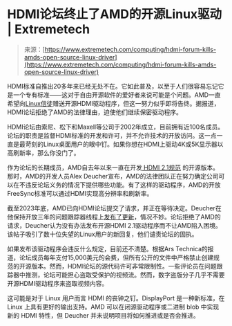 <!--yml

category: 未分类

date: 2024-05-27 14:34:57

-->

# HDMI论坛终止了AMD的开源Linux驱动 | Extremetech

> 来源：[https://www.extremetech.com/computing/hdmi-forum-kills-amds-open-source-linux-driver](https://www.extremetech.com/computing/hdmi-forum-kills-amds-open-source-linux-driver)

HDMI标准自推出20多年来已经无处不在。它如此普及，以至于人们很容易忘记它是一个专有标准——这对于自由开源软件的爱好者来说可能是个问题。AMD一直希望向[Linux信徒](https://www.extremetech.com/computing/developer-touts-the-benefits-of-diagonal-mode-linux-desktop)赠送开源HDMI驱动程序，但这一努力似乎即将告终。据报道，HDMI论坛拒绝了AMD的法律理由，迫使他们继续保密驱动程序。

HDMI论坛由索尼、松下和Maxell等公司于2002年成立，目前拥有近100名成员。论坛的职责是监督HDMI标准的开发和许可，并不允许技术的开放访问。这一点一直是最苛刻的Linux桌面用户的眼中钉。如果你想在HDMI上驱动4K或5K显示器以高刷新率，那么你没门了。

作为论坛的长期成员，AMD自去年以来一直在开发[ HDMI 2.1规范](https://www.extremetech.com/extreme/329749-hdmi-2-1-devices-are-not-required-to-support-any-new-hdmi-2-1-features) 的开源版本。那时，AMD的开发人员Alex Deucher宣布，AMD的法律团队正在努力确定公司可以在不违反论坛义务的情况下提供哪些功能。有了这样的驱动程序，AMD的开放FreeSync标准可以通过HDMI实现高分辨率和刷新率。

截至2023年底，AMD已向HDMI论坛提交了请求，并正在等待决定。Deucher在他保持开放三年的问题跟踪器线程上[发布了更新](https://gitlab.freedesktop.org/drm/amd/-/issues/1417#note_2303163)，情况不妙。论坛拒绝了AMD的请求，Deucher认为没有办法发布开源HDMI 2.1驱动程序而不让AMD陷入困境。该帖子吸引了数十位失望的Linux用户的新回复，他们谴责论坛的固执。

如果发布该驱动程序会违反什么规定，目前还不清楚。根据Ars Technica的报道，论坛成员每年支付15,000美元的会费，但所有公开的文件中严格禁止创建规范的开源版本。然而，HDMI论坛的源代码许可非常限制性。一些评论员在问题跟踪器中推测，论坛可能担心盗取受保护的视频流。然而，数字盗版分子几乎不需要开源HDMI驱动程序来盗取视频内容。

这可能是对于 Linux 用户而言 HDMI 的丧钟之钉。DisplayPort 是一种新标准，在 Linux 上具有更好的输出支持。AMD 可以在闭源驱动程序或二进制 blob 中实现新的 HDMI 特性，但 Deucher 并未说明项目将如何推进或是否会推进。
